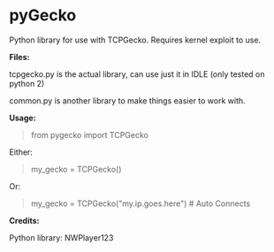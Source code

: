 
# pyGecko
Python library for use with TCPGecko. Requires kernel exploit to use.

**Files:**

tcpgecko.py is the actual library, can use just it in IDLE (only tested on python 2)

common.py is another library to make things easier to work with.

**Usage:**

>from pygecko import TCPGecko

Either:

>my_gecko = TCPGecko()

Or:

>my_gecko = TCPGecko("my.ip.goes.here")  # Auto Connects

**Credits:**

Python library: NWPlayer123

